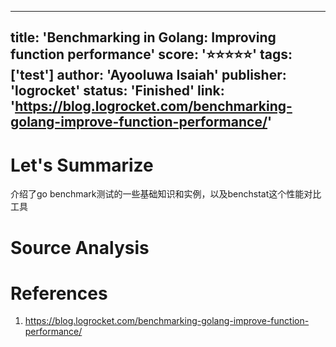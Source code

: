 
---
title: 'Benchmarking in Golang: Improving function performance'
score: '⭐️⭐️⭐️⭐️⭐️'
tags: ['test']
author: 'Ayooluwa Isaiah'
publisher: 'logrocket'
status: 'Finished'
link: 'https://blog.logrocket.com/benchmarking-golang-improve-function-performance/'
---

# Let's Summarize

介绍了go benchmark测试的一些基础知识和实例，以及benchstat这个性能对比工具

# Source Analysis



# References
1. https://blog.logrocket.com/benchmarking-golang-improve-function-performance/
